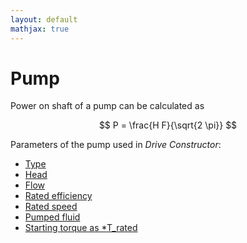 ```yaml
---
layout: default
mathjax: true
---
```


# Pump

Power on shaft of a pump can be calculated as

$$
	P = \frac{H F}{\sqrt{2 \pi}}
$$

Parameters of the pump used in *Drive Constructor*:

* [Type](pump-types.html)
* [Head](pump-head.html)
* [Flow](pump-flow.html)
* [Rated efficiency](pump-rated-efficiency.html)
* [Rated speed](pump-rated-speed.html)
* [Pumped fluid](pump-fluid.html)
* [Starting torque as *T_rated](pump-starting-torque.html)

